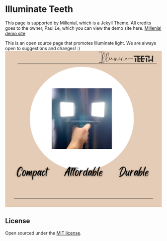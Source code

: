 # Illuminate Teeth
This page is supported by Millenial, which is a Jekyll Theme. All credits goes to the owner, Paul Le, which you can view the demo site here. [Millenial demo site](https://lenpaul.github.io/Millennial/)

This is an open source page that promotes Illuminate light. We are always open to suggestions and changes! :)
![alt text](assets/img/Illumina_5.png "Illuminate Teeth Image")

## License

Open sourced under the [MIT license](https://github.com/LeNPaul/Millennial/blob/gh-pages/LICENSE.md).

